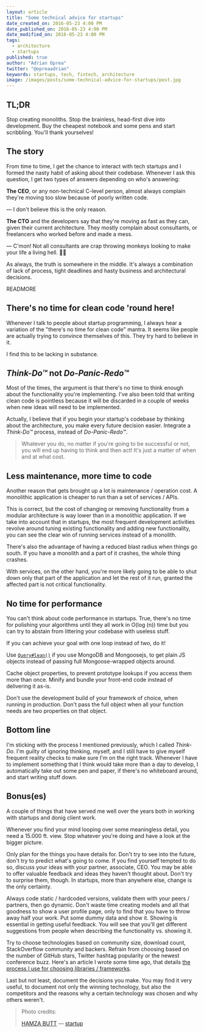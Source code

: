 ```yaml
---
layout: article
title: "Some technical advice for startups"
date_created_on: 2016-05-23 4:00 PM
date_published_on: 2016-05-23 4:00 PM
date_modified_on: 2016-05-23 4:00 PM
tags:
  - architecture
  - startups
published: true
author: "Adrian Oprea"
twitter: "@opreaadrian"
keywords: startups, tech, fintech, architecture
image: /images/posts/some-technical-advice-for-startups/post.jpg
---
```


## TL;DR

Stop creating monoliths. Stop the brainless, head-first dive into development. Buy the cheapest notebook and some pens and start scribbling. You'll thank yourselves!

## The story

From time to time, I get the chance to interact with tech startups and I formed the nasty habit of asking about their codebase. Whenever I ask this question, I get two types of answers depending on who's answering:

**The CEO**, or any non-technical C-level person, almost always complain they're moving too slow because of poorly written code.

&mdash; I don't believe this is the only reason.

**The CTO** and the developers say that they're moving as fast as they can, given their current architecture. They mostly complain about
consultants, or freelancers who worked before and made a mess.

&mdash; C'mon! Not all consultants are crap throwing monkeys looking to make your life a living hell. 🐒💩

As always, the truth is somewhere in the middle. It's always a combination of lack of process, tight deadlines and hasty business and
architectural decisions.

READMORE

## There's no time for clean code 'round here!

Whenever I talk to people about startup programming, I always hear a variation of the "there's no time for clean code" mantra. It seems like people are actually trying to convince themselves of this. They try hard to believe in it.

I find this to be lacking in substance.

## *Think-Do&#8482;* not *Do-Panic-Redo&#8482;*

Most of the times, the argument is that there's no time to think enough about the functionality you're implementing. I've also been told that writing clean code is pointless because it will be discarded in a couple of weeks when new ideas will need to be implemented.

Actually, I believe that if you begin your startup's codebase by thinking about the architecture, you make every future decision easier. Integrate a *Think-Do&#8482;* process, instead of *Do-Panic-Redo&#8482;*.

> Whatever you do, no matter if you're going to be successful or not, you will end up having to think and then act!
> It's just a matter of when and at what cost.

## Less maintenance, more time to code
Another reason that gets brought up a lot is maintenance / operation cost. A monolithic application is cheaper to run than a set of services / APIs.

This is correct, but the cost of changing or removing functionality from a modular architecture is way lower than in a monolithic application.
If we take into account that in startups, the most frequent development activities revolve around tuning existing functionality and adding new functionality, you can see the clear win of running services instead of a monolith.

There's also the advantage of having a reduced blast radius when things go south. If you have a monolith and a part of it crashes, the whole thing crashes.

With services, on the other hand, you're more likely going to be able to shut down only that part of the application and let the rest of it run, granted the affected part is not critical functionality.

## No time for performance

You can't think about code performance in startups. True, there's no time for polishing your algorithms until they all work in O(log (n)) time but you can try to abstain from littering your codebase with useless stuff.

If you can achieve your goal with one loop instead of two, do it!

Use [`Query#lean()`](http://mongoosejs.com/docs/api.html#query_Query-lean) if you use MongoDB and Mongoosejs, to get plain JS objects instead of passing full Mongoose-wrapped objects around.

Cache object properties, to prevent prototype lookups if you access them more than once. Minify and bundle your front-end code instead of delivering it as-is.

Don't use the development build of your framework of choice, when running in production. Don't pass the full object when all your function needs are two properties on that object.

## Bottom line

I'm sticking with the process I mentioned previously, which I called *Think-Do*. I'm guilty of ignoring thinking, myself, and I still have to give myself frequent reality checks to make sure I'm on the right track. Whenever I have to implement something that I think would take more than a day to develop, I automatically take out some pen and paper, if there's no whiteboard around, and start writing stuff down.

## Bonus(es)

A couple of things that have served me well over the years both in working with startups and donig client work.

Whenever you find your mind looping over some meaningless detail, you need a 15.000 ft. view. Stop whatever you're doing and have a look at the bigger picture.

Only plan for the things you have details for. Don't try to see into the future, don't try to predict what's going to come. If you find yourself tempted to do so, discuss your ideas with your partner, associate, CEO. You may be able to offer valuable feedback and ideas they haven't thought about. Don't try to surprise them, though. In startups, more than anywhere else, change is the only certainty.

Always code static / hardcoded versions, validate them with your peers / partners, then go dynamic. Don't waste time creating models and all that goodness to show a user profile page, only to find that you have to throw away half your work. Put some dummy data and show it. Showing is essential in getting useful feedback. You will see that you'll get different suggestions from people when describing the functionality vs. showing it.

Try to choose technologies based on community size, download count, StackOverflow community and backers. Refrain from choosing based on the number of GitHub stars, Twitter hashtag popularity or the newest conference buzz. Here's an article I wrote some time ago, that details [the process I use for choosing libraries / frameworks](/blog/top-5-things-to-consider-when-choosing-a-new-technology/).

Last but not least, document the decisions you make. You may find it very useful, to document not only the winning technology, but also the competitors and the reasons why a certain technology was chosen and why others weren't.

> Photo credits:
>
> [HAMZA BUTT](https://www.flickr.com/photos/141735806@N08/) &mdash; [startup](https://flic.kr/p/Ub2RKU)

